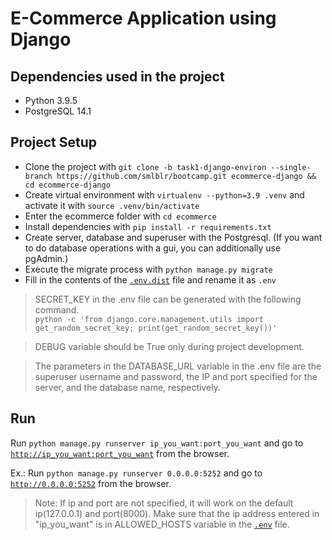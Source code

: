 # E-Commerce Application using Django

## Dependencies used in the project

- Python 3.9.5
- PostgreSQL 14.1

## Project Setup

- Clone the project with `git clone -b task1-django-environ --single-branch https://github.com/smlblr/bootcamp.git ecommerce-django && cd ecommerce-django`
- Create virtual environment with `virtualenv --python=3.9 .venv` and activate it with `source .venv/bin/activate`
- Enter the ecommerce folder with `cd ecommerce`
- Install dependencies with `pip install -r requirements.txt`
- Create server, database and superuser with the Postgresql. (If you want to do database operations with a gui, you can additionally use pgAdmin.)
- Execute the migrate process with `python manage.py migrate`
- Fill in the contents of the [`.env.dist`](ecommerce/.env.dist) file and rename it as `.env`

> SECRET_KEY in the .env file can be generated with the following command. <br> `python -c 'from django.core.management.utils import get_random_secret_key; print(get_random_secret_key())'`

> DEBUG variable should be True only during project development. 

> The parameters in the DATABASE_URL variable in the .env file are the superuser username and password, the IP and port specified for the server, and the database name, respectively.

## Run 

Run `python manage.py runserver ip_you_want:port_you_want` and go to [`http://ip_you_want:port_you_want`](ip_you_want:port_you_want) from the browser.

Ex.: Run `python manage.py runserver 0.0.0.0:5252` and go to [`http://0.0.0.0:5252`](http://0.0.0.0:5252) from the browser.

> Note: If ip and port are not specified, it will work on the default ip(127.0.0.1) and port(8000). Make sure that the ip address entered in "ip_you_want" is in ALLOWED_HOSTS variable in the [`.env`](ecommerce/.env) file.
